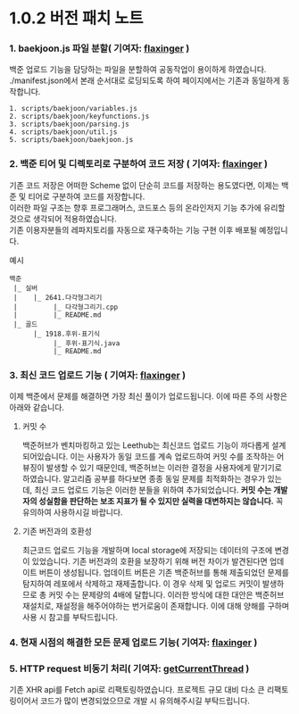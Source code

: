 # 1.0.2 버전 패치 노트

### 1. baekjoon.js 파일 분할( 기여자: [flaxinger](https://github.com/flaxinger) )

백준 업로드 기능을 담당하는 파일을 분할하여 공동작업이 용이하게 하였습니다.</br>
./manifest.json에서 본래 순서대로 로딩되도록 하여 페이지에서는 기존과 동일하게 동작합니다.
````
1. scripts/baekjoon/variables.js
2. scripts/baekjoon/keyfunctions.js
3. scripts/baekjoon/parsing.js
4. scripts/baekjoon/util.js
5. scripts/baekjoon/baekjoon.js
````

### 2. 백준 티어 및 디렉토리로 구분하여 코드 저장 ( 기여자: [flaxinger](https://github.com/flaxinger) )

기존 코드 저장은 어떠한 Scheme 없이 단순히 코드를 저장하는 용도였다면, 이제는 백준 및 티어로 구분하여 코드를 저장합니다.</br>
이러한 파일 구조는 향후 프로그래머스, 코드포스 등의 온라인저지 기능 추가에 유리할 것으로 생각되어 적용하였습니다.</br>
기존 이용자분들의 레파지토리를 자동으로 재구축하는 기능 구현 이후 배포될 예정입니다.

예시
```
백준
 |_ 실버
 |    |_ 2641.다각형그리기
 |         |_ 다각형그리기.cpp
 |         |_ README.md
 |_ 골드
      |_ 1918.후위-표기식
           |_ 후위-표기식.java
           |_ README.md   
```

### 3. 최신 코드 업로드 기능 ( 기여자: [flaxinger](https://github.com/flaxinger) )

이제 백준에서 문제를 해결하면 가장 최신 풀이가 업로드됩니다. 이에 따른 주의 사항은 아래와 같습니다.

<ol>
 <li>
  커밋 수</br>
  <p>
   백준허브가 벤치마킹하고 있는 Leethub는 최신코드 업로드 기능이 까다롭게 설계되어있습니다. 이는 사용자가 동일 코드를 계속 업로드하여 커밋 수를 조작하는 어뷰징이 발생할 수 있기 때문인데, 백준허브는 이러한 결정을 사용자에게 맡기기로 하였습니다. 알고리즘 공부를 하다보면 종종 동일 문제를 최적화하는 경우가 있는데, 최신 코드 업로드 기능은 이러한 분들을 위하여 추가되었습니다. <strong>커밋 수는 개발자의 성실함을 판단하는 보조 지표가 될 수 있지만 실력을 대변하지는 않습니다.</strong> 꼭 유의하여 사용하시길 바랍니다. 
  </p>
 </li>
 <li>
  기존 버전과의 호환성</br>
  <p>
   최근코드 업로드 기능을 개발하며 local storage에 저장되는 데이터의 구조에 변경이 있었습니다. 기존 버전과의 호환을 보장하기 위해 버전 차이가 발견된다면 업데이트 버튼이 생성됩니다. 업데이트 버튼은 기존 백준허브를 통해 제출되었던 문제를 탐지하여 레포에서 삭제하고 재제출합니다. 이 경우 삭제 및 업로드 커밋이 발생하므로 총 커밋 수는 문제량의 4배에 달합니다. 이러한 방식에 대한 대안은 백준허브 재설치로, 재설정을 해주어야하는 번거로움이 존재합니다. 이에 대해 양해를 구하며 사용 시 참고를 부탁드립니다.
 </p>
 </li>
</ol>


### 4. 현재 시점의 해결한 모든 문제 업로드 기능( 기여자: [flaxinger](https://github.com/flaxinger) )



### 5. HTTP request 비동기 처리( 기여자: [getCurrentThread](https://github.com/getCurrentThread) )

기존 XHR api를 Fetch api로 리팩토링하였습니다. 프로젝트 규모 대비 다소 큰 리팩토링이어서 코드가 많이 변경되었으므로 개발 시 유의해주시길 부탁드립니다.

